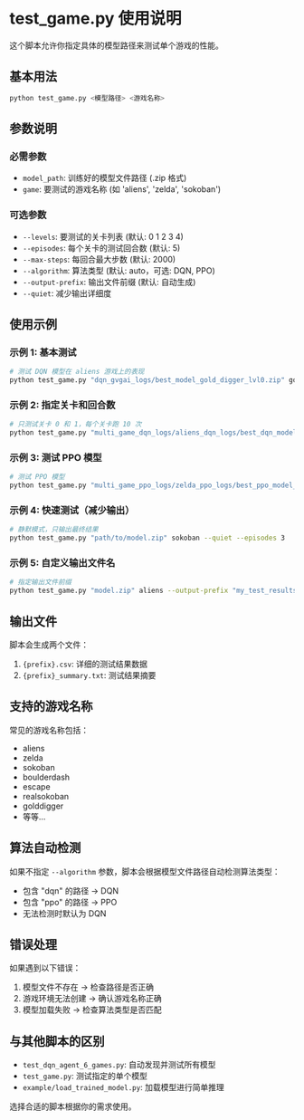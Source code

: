 # test_game.py 使用说明

这个脚本允许你指定具体的模型路径来测试单个游戏的性能。

## 基本用法

```bash
python test_game.py <模型路径> <游戏名称>
```

## 参数说明

### 必需参数
- `model_path`: 训练好的模型文件路径 (.zip 格式)
- `game`: 要测试的游戏名称 (如 'aliens', 'zelda', 'sokoban')

### 可选参数
- `--levels`: 要测试的关卡列表 (默认: 0 1 2 3 4)
- `--episodes`: 每个关卡的测试回合数 (默认: 5)
- `--max-steps`: 每回合最大步数 (默认: 2000)
- `--algorithm`: 算法类型 (默认: auto，可选: DQN, PPO)
- `--output-prefix`: 输出文件前缀 (默认: 自动生成)
- `--quiet`: 减少输出详细度

## 使用示例

### 示例 1: 基本测试
```bash
# 测试 DQN 模型在 aliens 游戏上的表现
python test_game.py "dqn_gvgai_logs/best_model_gold_digger_lvl0.zip" golddigger
```

### 示例 2: 指定关卡和回合数
```bash
# 只测试关卡 0 和 1，每个关卡跑 10 次
python test_game.py "multi_game_dqn_logs/aliens_dqn_logs/best_dqn_model_aliens.zip" aliens --levels 0 1 --episodes 10
```

### 示例 3: 测试 PPO 模型
```bash
# 测试 PPO 模型
python test_game.py "multi_game_ppo_logs/zelda_ppo_logs/best_ppo_model_zelda.zip" zelda --algorithm PPO
```

### 示例 4: 快速测试（减少输出）
```bash
# 静默模式，只输出最终结果
python test_game.py "path/to/model.zip" sokoban --quiet --episodes 3
```

### 示例 5: 自定义输出文件名
```bash
# 指定输出文件前缀
python test_game.py "model.zip" aliens --output-prefix "my_test_results"
```

## 输出文件

脚本会生成两个文件：
1. `{prefix}.csv`: 详细的测试结果数据
2. `{prefix}_summary.txt`: 测试结果摘要

## 支持的游戏名称

常见的游戏名称包括：
- aliens
- zelda  
- sokoban
- boulderdash
- escape
- realsokoban
- golddigger
- 等等...

## 算法自动检测

如果不指定 `--algorithm` 参数，脚本会根据模型文件路径自动检测算法类型：
- 包含 "dqn" 的路径 → DQN
- 包含 "ppo" 的路径 → PPO
- 无法检测时默认为 DQN

## 错误处理

如果遇到以下错误：
1. 模型文件不存在 → 检查路径是否正确
2. 游戏环境无法创建 → 确认游戏名称正确
3. 模型加载失败 → 检查算法类型是否匹配

## 与其他脚本的区别

- `test_dqn_agent_6_games.py`: 自动发现并测试所有模型
- `test_game.py`: 测试指定的单个模型
- `example/load_trained_model.py`: 加载模型进行简单推理

选择合适的脚本根据你的需求使用。
